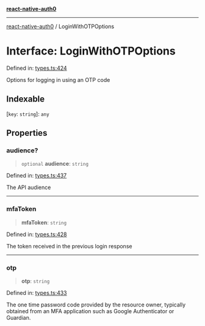 [**react-native-auth0**](../README.md)

---

[react-native-auth0](../globals.md) / LoginWithOTPOptions

# Interface: LoginWithOTPOptions

Defined in: [types.ts:424](https://github.com/auth0/react-native-auth0/blob/64b3136e2ba68da80f979438fc7bc3abab9becdd/src/types.ts#L424)

Options for logging in using an OTP code

## Indexable

\[`key`: `string`\]: `any`

## Properties

### audience?

> `optional` **audience**: `string`

Defined in: [types.ts:437](https://github.com/auth0/react-native-auth0/blob/64b3136e2ba68da80f979438fc7bc3abab9becdd/src/types.ts#L437)

The API audience

---

### mfaToken

> **mfaToken**: `string`

Defined in: [types.ts:428](https://github.com/auth0/react-native-auth0/blob/64b3136e2ba68da80f979438fc7bc3abab9becdd/src/types.ts#L428)

The token received in the previous login response

---

### otp

> **otp**: `string`

Defined in: [types.ts:433](https://github.com/auth0/react-native-auth0/blob/64b3136e2ba68da80f979438fc7bc3abab9becdd/src/types.ts#L433)

The one time password code provided by the resource owner, typically obtained
from an MFA application such as Google Authenticator or Guardian.
